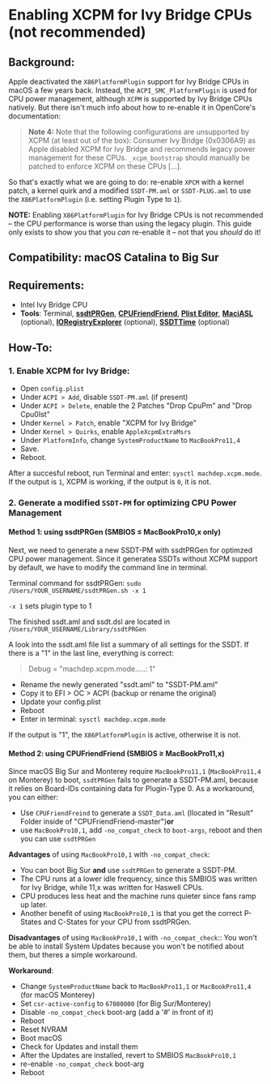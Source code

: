# Enabling XCPM for Ivy Bridge CPUs (not recommended)

## Background: 
Apple deactivated the `X86PlatformPlugin` support for Ivy Bridge CPUs in macOS a few years back. Instead, the `ACPI_SMC_PlatformPlugin` is used for CPU power management, although `XCPM` is supported by Ivy Bridge CPUs natively. But there isn't much info about how to re-enable it in OpenCore's documentation:

> **Note 4:** Note that the following configurations are unsupported by XCPM (at least out of the box): Consumer Ivy Bridge (0x0306A9) as Apple disabled XCPM for Ivy Bridge and recommends legacy power management for these CPUs. `_xcpm_bootstrap` should manually be patched to enforce XCPM on these CPUs […].

So that's exactly what we are going to do: re-enable `XPCM` with a kernel patch, a kernel quirk and a modified `SSDT-PM.aml` or `SSDT-PLUG.aml` to use the `X86PlatformPlugin` (i.e. setting Plugin Type to `1`).

**NOTE:** Enabling `X86PlatformPlugin` for Ivy Bridge CPUs is not recommended – the CPU performance is worse than using the legacy plugin. This guide only exists to show you that you *can* re-enable it – not that you *should* do it! 

## Compatibility: macOS Catalina to Big Sur

## Requirements:

* Intel Ivy Bridge CPU
* **Tools**: Terminal, [**ssdtPRGen**](https://github.com/Piker-Alpha/ssdtPRGen.sh), [**CPUFriendFriend**](https://github.com/corpnewt/CPUFriendFriend), [**Plist Editor**](https://github.com/ic005k/PlistEDPlus), [**MaciASL**](https://github.com/acidanthera/MaciASL) (optional), [**IORegistryExplorer**](https://github.com/utopia-team/IORegistryExplorer) (optional), [**SSDTTime**](https://github.com/corpnewt/SSDTTime) (optional)

## How-To:

### 1. Enable XCPM for Ivy Bridge:
* Open `config.plist`
* Under `ACPI > Add`, disable `SSDT-PM.aml` (if present)
* Under `ACPI > Delete`, enable the 2 Patches "Drop CpuPm" and "Drop Cpu0Ist"
* Under `Kernel > Patch`, enable "XCPM for Ivy Bridge" 
* Under `Kernel > Quirks`, enable `AppleXcpmExtraMsrs`
* Under `PlatformInfo`, change `SystemProductName` to `MacBookPro11,4`
* Save.
* Reboot.

After a succesful reboot, run Terminal and enter: `sysctl machdep.xcpm.mode`. If the output is `1`, XCPM is working, if the output is `0`, it is not.

### 2. Generate a modified `SSDT-PM` for optimizing CPU Power Management

#### Method 1: using ssdtPRGen (SMBIOS ≤ MacBookPro10,x only)

Next, we need to generate a new SSDT-PM with ssdtPRGen for optimzed CPU power management. Since it generatea SSDTs without XCPM support by default, we have to modify the command line in terminal.

Terminal command for ssdtPRGen: `sudo /Users/YOUR_USERNAME/ssdtPRGen.sh -x 1`

`-x 1` sets plugin type to 1

The finished ssdt.aml and ssdt.dsl are located in `/Users/YOUR_USERNAME/Library/ssdtPRGen`

A look into the ssdt.aml file list a summary of all settings for the SSDT. If there is a "1" in the last line, everything is correct:

> Debug = "machdep.xcpm.mode.....: 1"

* Rename the newly generated "ssdt.aml" to "SSDT-PM.aml"
* Copy it to EFI > OC > ACPI (backup or rename the original)
* Update your config.plist
* Reboot
* Enter in terminal: `sysctl machdep.xcpm.mode`

If the output is "1", the `X86PlatformPlugin` is active, otherwise it is not.

#### Method 2: using CPUFriendFriend (SMBIOS ≥ MacBookPro11,x)
Since macOS Big Sur and Monterey require `MacBookPro11,1` (`MacBookPro11,4` on Monterey) to boot, `ssdtPRGen` fails to generate a SSDT-PM.aml, because it relies on Board-IDs containing data for Plugin-Type 0. As a workaround, you can either:

- Use `CPUFriendFreind` to generate a `SSDT_Data.aml` (llocated in "Result" Folder inside of "CPUFriendFriend-master")**or** 
- use `MacBookPro10,1`, add `-no_compat_check` to `boot-args`, reboot and then you can use `ssdtPRGen`

**Advantages** of using `MacBookPro10,1` with `-no_compat_check`:

- You can boot Big Sur **and** use `ssdtPRGen` to generate a SSDT-PM.
- The CPU runs at a lower idle frequency, since this SMBIOS was written for Ivy Bridge, while 11,x was written for Haswell CPUs. 
- CPU produces less heat and the machine runs quieter since fans ramp up later.
- Another benefit of using `MacBookPro10,1` is that you get the correct P-States and C-States for your CPU from ssdtPRGen.

**Disadvantages** of using `MacBookPro10,1` with `-no_compat_check`:: You won't be able to install System Updates because you won't be notified about them, but theres a simple workaround. 

**Workaround**:

  - Change `SystemProductName` back to `MacBookPro11,1` or `MacBookPro11,4` (for macOS Monterey)
  - Set `csr-active-config` to `67080000` (for Big Sur/Monterey)
  - Disable `-no_compat_check` boot-arg (add a '#' in front of it)
  - Reboot
  - Reset NVRAM
  - Boot macOS
  - Check for Updates and install them
  - After the Updates are installed, revert to SMBIOS `MacBookPro10,1`
  - re-enable `-no_compat_check` boot-arg 
  - Reboot
